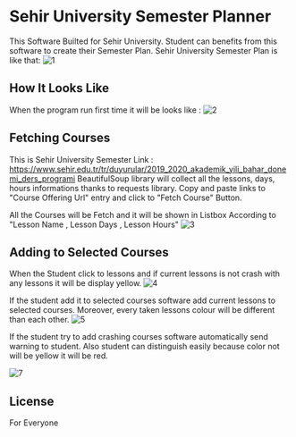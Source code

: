 # Sehir University Semester Planner

This Software Builted for Sehir University. Student can benefits from this software to create their Semester Plan.
Sehir University Semester Plan is like that:
![1](https://user-images.githubusercontent.com/63451008/90316703-8e77ea80-df2c-11ea-9e3a-a0aac00c84d6.PNG)


## How It Looks Like
When the program run first time it will be looks like :
![2](https://user-images.githubusercontent.com/63451008/90316708-a8b1c880-df2c-11ea-85b5-424c8535284f.PNG)


## Fetching Courses
This is Sehir University Semester Link : https://www.sehir.edu.tr/tr/duyurular/2019_2020_akademik_yili_bahar_donemi_ders_programi
BeautifulSoup library will collect all the lessons, days, hours informations thanks to requests library.
Copy and paste links to "Course Offering Url" entry and click to "Fetch Course" Button.


All the Courses will be Fetch and it will be shown in Listbox According to "Lesson Name , Lesson Days , Lesson Hours"
![3](https://user-images.githubusercontent.com/63451008/90316730-d860d080-df2c-11ea-8881-e760d38fb95f.PNG)


## Adding to Selected Courses
When the Student click to lessons and if current lessons is not crash with any lessons it will be display yellow.
![4](https://user-images.githubusercontent.com/63451008/90316750-05ad7e80-df2d-11ea-9ee2-d598de0aa59c.PNG)

If the student add it to selected courses software add current lessons to selected courses. Moreover, every taken lessons colour will be different than each other.
![5](https://user-images.githubusercontent.com/63451008/90316780-3d1c2b00-df2d-11ea-9a87-7418c1385e84.PNG)


If the student try to add crashing courses software automatically send warning to student. Also student can distinguish easily because color not will be yellow it will be red.

![7](https://user-images.githubusercontent.com/63451008/90316815-781e5e80-df2d-11ea-8983-47886f211126.png)



## License
For Everyone
